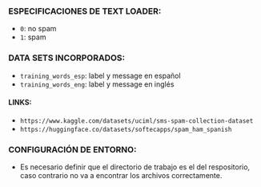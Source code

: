 ### ESPECIFICACIONES DE TEXT LOADER:
- `0`: no spam
- `1`: spam

### DATA SETS INCORPORADOS:
- `training_words_esp`: label y message en español
- `training_words_eng`: label y message en inglés

#### LINKS:
- `https://www.kaggle.com/datasets/uciml/sms-spam-collection-dataset`
- `https://huggingface.co/datasets/softecapps/spam_ham_spanish`


### CONFIGURACIÓN DE ENTORNO:
- Es necesario definir que el directorio de trabajo es el del respositorio, caso contrario no va a encontrar los archivos correctamente.